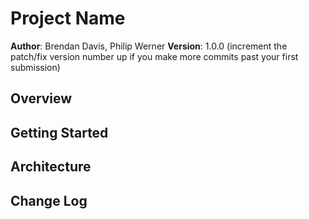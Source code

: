 # Project Name

**Author**: Brendan Davis, Philip Werner
**Version**: 1.0.0 (increment the patch/fix version number up if you make more commits past your first submission)

## Overview
<!-- This program allows a user to input a string of text of their choosing, it uses predictive test to write a new string. It will then create a dictionary from the inputed text with two words as the keys and the word(s) that follow those keys as the value. The program will then take that dictionary and key input from the user to then randomly generate a 'new story' at the desired length as inputed by the user -->

## Getting Started
<!-- 1. You will need to create a function that takes in a text file and reads the file.
2. Next you will need a function that goes through the string and creates the dictionary.
3. Next you will need a function that accepts keys from the dictionary to cycle through and generate a new string.
4. Finally you will need a function that writes that string to a new text file. -->

## Architecture
<!-- This program uses the random and sys libraries. Big part of program is the opening and reading of inputed .txt files as well as the saving of new .txt files -->

## Change Log
<!-- Use this are to document the iterative changes made to your application as each feature is successfully implemented. Use time stamps. Here's an example:

10-19-2017 1:30pm - Added read_file functionality.
10-19-2017 2:00pm - Added function to create dictionary.
10-19-2017 4:00pm - Added function to create new string.
10-20-2017 2:30pm - Added function to write new .txt file with generated string


